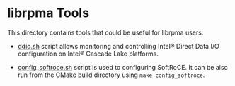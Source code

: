 # librpma Tools

This directory contains tools that could be useful for librpma users.

* [ddio.sh](ddio.sh) script allows monitoring and controlling Intel&reg; Direct Data I/O configuration on Intel&reg; Cascade Lake platforms.

* [config_softroce.sh](config_softroce.sh) script is used to configuring SoftRoCE. It can be also run from the CMake build directory using `make config_softroce`.
